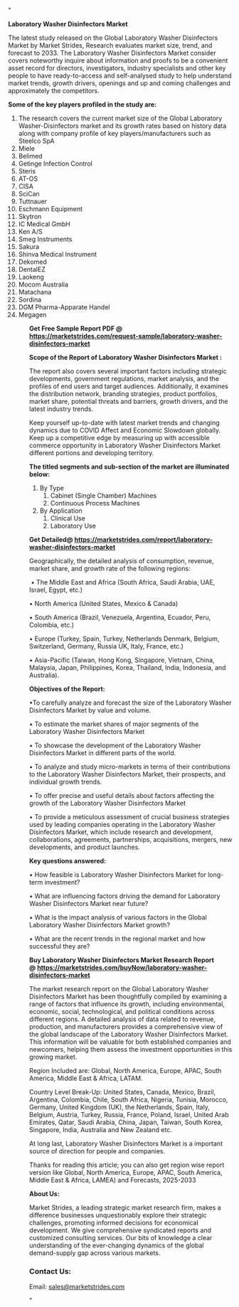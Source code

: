 "<p><strong>Laboratory Washer Disinfectors Market</strong></p>
<p>The latest study released on the Global Laboratory Washer Disinfectors Market by Market Strides, Research evaluates market size, trend, and forecast to 2033. The Laboratory Washer Disinfectors Market consider covers noteworthy inquire about information and proofs to be a convenient asset record for directors, investigators, industry specialists and other key people to have ready-to-access and self-analysed study to help understand market trends, growth drivers, openings and up and coming challenges and approximately the competitors.</p>
<p><strong> Some of the key players profiled in the study are: </strong></p>
<p><ol><li>
The research covers the current market size of the Global Laboratory Washer-Disinfectors market and its growth rates based on history data along with company profile of key players/manufacturers such as 
Steelco SpA</li><li>Miele</li><li>Belimed</li><li>Getinge Infection Control</li><li>Steris</li><li>AT-OS</li><li>CISA</li><li>SciCan</li><li>Tuttnauer</li><li>Eschmann Equipment</li><li>Skytron</li><li>IC Medical GmbH</li><li>Ken A/S</li><li>Smeg Instruments</li><li>Sakura</li><li>Shinva Medical Instrument</li><li>Dekomed</li><li>DentalEZ</li><li>Laokeng</li><li>Mocom Australia</li><li>Matachana</li><li>Sordina</li><li>DGM Pharma-Apparate Handel</li><li>Megagen


</li><ol></p>
<p><strong>Get Free Sample Report PDF @ <a href=https://marketstrides.com/request-sample/laboratory-washer-disinfectors-market>https://marketstrides.com/request-sample/laboratory-washer-disinfectors-market</a></strong></p>
<p><strong> Scope of the Report of Laboratory Washer Disinfectors Market : </strong></p>
<p>The report also covers several important factors including strategic developments, government regulations, market analysis, and the profiles of end users and target audiences. Additionally, it examines the distribution network, branding strategies, product portfolios, market share, potential threats and barriers, growth drivers, and the latest industry trends.</p>
<p>Keep yourself up-to-date with latest market trends and changing dynamics due to COVID Affect and Economic Slowdown globally. Keep up a competitive edge by measuring up with accessible commerce opportunity in Laboratory Washer Disinfectors Market different portions and developing territory.</p>
<p><strong> The titled segments and sub-section of the market are illuminated below: </strong></p>
<p><ol><li>By Type<ol><li>Cabinet (Single Chamber) Machines</li><li>Continuous Process Machines</li></ol></li><li>By Application<ol><li>Clinical Use</li><li>Laboratory Use</li></ol></li></ol></p>
<p><strong>Get Detailed@ <a href=https://marketstrides.com/report/laboratory-washer-disinfectors-market>https://marketstrides.com/report/laboratory-washer-disinfectors-market</a></strong></p>
<p>Geographically, the detailed analysis of consumption, revenue, market share, and growth rate of the following regions:</p>
<p>&nbsp;&bull; The Middle East and Africa (South Africa, Saudi Arabia, UAE, Israel, Egypt, etc.)</p>
<p>&bull; North America (United States, Mexico &amp; Canada)</p>
<p>&bull; South America (Brazil, Venezuela, Argentina, Ecuador, Peru, Colombia, etc.)</p>
<p>&bull; Europe (Turkey, Spain, Turkey, Netherlands Denmark, Belgium, Switzerland, Germany, Russia UK, Italy, France, etc.)</p>
<p>&bull; Asia-Pacific (Taiwan, Hong Kong, Singapore, Vietnam, China, Malaysia, Japan, Philippines, Korea, Thailand, India, Indonesia, and Australia).</p>
<p><strong>Objectives of the Report: </strong></p>
<p>&bull;To carefully analyze and forecast the size of the Laboratory Washer Disinfectors Market by value and volume.</p>
<p>&bull; To estimate the market shares of major segments of the Laboratory Washer Disinfectors Market</p>
<p>&bull; To showcase the development of the Laboratory Washer Disinfectors Market in different parts of the world.</p>
<p>&bull; To analyze and study micro-markets in terms of their contributions to the Laboratory Washer Disinfectors Market, their prospects, and individual growth trends.</p>
<p>&bull; To offer precise and useful details about factors affecting the growth of the Laboratory Washer Disinfectors Market</p>
<p>&bull; To provide a meticulous assessment of crucial business strategies used by leading companies operating in the Laboratory Washer Disinfectors Market, which include research and development, collaborations, agreements, partnerships, acquisitions, mergers, new developments, and product launches.</p>
<p><strong>Key questions answered: </strong></p>
<p>&bull; How feasible is Laboratory Washer Disinfectors Market for long-term investment?</p>
<p>&bull; What are influencing factors driving the demand for Laboratory Washer Disinfectors Market near future?</p>
<p>&bull; What is the impact analysis of various factors in the Global Laboratory Washer Disinfectors Market growth?</p>
<p>&bull; What are the recent trends in the regional market and how successful they are?</p>
<p><strong>Buy Laboratory Washer Disinfectors Market Research Report @&nbsp;<a href=https://marketstrides.com/buyNow/laboratory-washer-disinfectors-market>https://marketstrides.com/buyNow/laboratory-washer-disinfectors-market</a></strong></p>
<p>The market research report on the Global Laboratory Washer Disinfectors Market has been thoughtfully compiled by examining a range of factors that influence its growth, including environmental, economic, social, technological, and political conditions across different regions. A detailed analysis of data related to revenue, production, and manufacturers provides a comprehensive view of the global landscape of the Laboratory Washer Disinfectors Market. This information will be valuable for both established companies and newcomers, helping them assess the investment opportunities in this growing market.</p>
<p>Region Included are: Global, North America, Europe, APAC, South America, Middle East &amp; Africa, LATAM.</p>
<p>Country Level Break-Up: United States, Canada, Mexico, Brazil, Argentina, Colombia, Chile, South Africa, Nigeria, Tunisia, Morocco, Germany, United Kingdom (UK), the Netherlands, Spain, Italy, Belgium, Austria, Turkey, Russia, France, Poland, Israel, United Arab Emirates, Qatar, Saudi Arabia, China, Japan, Taiwan, South Korea, Singapore, India, Australia and New Zealand etc.</p>
<p>At long last, Laboratory Washer Disinfectors Market is a important source of direction for people and companies.</p>
<p>Thanks for reading this article; you can also get region wise report version like Global, North America, Europe, APAC, South America, Middle East &amp; Africa, LAMEA) and Forecasts, 2025-2033</p>
<p><strong>About Us: </strong></p>
<p>Market Strides, a leading strategic market research firm, makes a difference businesses unquestionably explore their strategic challenges, promoting informed decisions for economical development. We give comprehensive syndicated reports and customized consulting services. Our bits of knowledge a clear understanding of the ever-changing dynamics of the global demand-supply gap across various markets.</p>
<h3>Contact Us:</h3>
<p>Email: <a href=mailto:sales@marketstrides.com>sales@marketstrides.com</a></p>"
